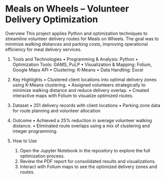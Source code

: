 # Meals on Wheels – Volunteer Delivery Optimization

Overview
This project applies Python and optimization techniques to streamline volunteer delivery routes for Meals on Wheels. The goal was to minimize walking distances and parking costs, improving operational efficiency for meal delivery services.


1. Tools and Technologies
	•	Programming & Analysis: Python
	•	Optimization Tools: GAMS, PuLP
	•	Visualization & Mapping: Folium, Google Maps API
	•	Clustering: K-Means
	•	Data Handling: Excel

2. Key Highlights
	•	Clustered client locations into optimal delivery zones using K-Means clustering.
	•	Assigned volunteers strategically to minimize walking distance and reduce delivery overlap.
	•	Created interactive maps with Folium to visualize optimized routes.


3. Dataset
	•	251 delivery records with client locations
	•	Parking zone data for route planning and volunteer allocation

4. Outcome
	•	Achieved a 25% reduction in average volunteer walking distance.
	•	Eliminated route overlaps using a mix of clustering and integer programming.

5. How to Use
	1.	Open the Jupyter Notebook in the repository to explore the full optimization process.
	2.	Review the PDF report for consolidated results and visualizations.
	3.	Interact with Folium maps to see the optimized delivery zones and routes.
